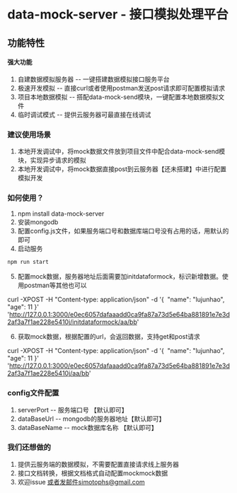 # data-mock-server  - 接口模拟处理平台

## 功能特性

#### 强大功能
1. 自建数据模拟服务器 -- 一键搭建数据模拟接口服务平台
2. 极速开发模拟 -- 直接curl或者使用postman发送post请求即可配置模拟请求
3. 项目本地数据模拟 -- 搭配data-mock-send模块，一键配置本地数据模拟文件
4. 临时调试模式 -- 提供云服务器可最直接在线调试

### 建议使用场景
1. 本地开发调试中，将mock数据文件放到项目文件中配合data-mock-send模块，实现异步请求的模拟
2. 本地开发调试中，将mock数据直接post到云服务器【还未搭建】中进行配置模拟开发

### 如何使用？
1. npm install data-mock-server
2. 安装mongodb
3. 配置config.js文件，如果服务端口号和数据库端口号没有占用的话，用默认的即可
4. 启动服务
```javascript
npm run start
```
5. 配置mock数据，服务器地址后面需要加initdataformock，标识新增数据。使用postman等其他也可以

  curl -XPOST -H "Content-type: application/json" -d '{
  "name": "lujunhao",
  "age": 11
}' 'http://127.0.0.1:3000/e0ec6057dafaaadd0ca9fa87a73d5e64ba881891e7e3d2af3a7f1ae228e5410j/initdataformock/aa/bb' 

6. 获取mock数据，根据配置的url，会返回数据，支持get和post请求

  curl -XPOST -H "Content-type: application/json" -d '{
  "name": "lujunhao",
  "age": 11
}' 'http://127.0.0.1:3000/e0ec6057dafaaadd0ca9fa87a73d5e64ba881891e7e3d2af3a7f1ae228e5410j/aa/bb' 

### config文件配置
 1. serverPort -- 服务端口号 【默认即可】
 2. dataBaseUrl -- mongodb的服务器地址【默认即可】 
 3. dataBaseName -- mock数据库名称 【默认即可】
 
### 我们还想做的
 1. 提供云服务端的数据模拟，不需要配置直接请求线上服务器
 2. 接口文档转换，根据文档格式自动配置mockmock数据
 3. 欢迎issue 或者发邮件simotophs@gmail.com
